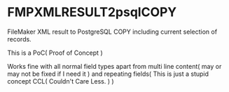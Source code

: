 # FMPXMLRESULT2psqlCOPY
FileMaker XML result to PostgreSQL COPY including current selection of records.

This is a PoC( Proof of Concept )

Works fine with all normal field types apart from multi line content( may or may not be fixed if I need it ) and repeating fields( This is just a stupid concept CCL( Couldn't Care Less. ) )
